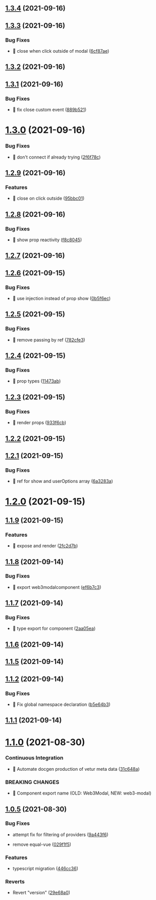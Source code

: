 ## [1.3.4](https://github.com/mfw78/web3modal-vue3/compare/v1.3.3...v1.3.4) (2021-09-16)



## [1.3.3](https://github.com/mfw78/web3modal-vue3/compare/v1.3.2...v1.3.3) (2021-09-16)


### Bug Fixes

* 🐛 close when click outside of modal ([6cf87ae](https://github.com/mfw78/web3modal-vue3/commit/6cf87ae97f776e8e8a4fd7ebb5de6f76883cea26))



## [1.3.2](https://github.com/mfw78/web3modal-vue3/compare/v1.3.1...v1.3.2) (2021-09-16)



## [1.3.1](https://github.com/mfw78/web3modal-vue3/compare/v1.3.0...v1.3.1) (2021-09-16)


### Bug Fixes

* 🐛 fix close custom event ([889b521](https://github.com/mfw78/web3modal-vue3/commit/889b5216fdfa12b9459f96ab14459e2942ee463f))



# [1.3.0](https://github.com/mfw78/web3modal-vue3/compare/v1.2.9...v1.3.0) (2021-09-16)


### Bug Fixes

* 🐛 don't connect if already trying ([2f6f78c](https://github.com/mfw78/web3modal-vue3/commit/2f6f78c83a59c6b63a4ab4596a189e45c1becd01))



## [1.2.9](https://github.com/mfw78/web3modal-vue3/compare/v1.2.8...v1.2.9) (2021-09-16)


### Features

* 🎸 close on click outside ([95bbc01](https://github.com/mfw78/web3modal-vue3/commit/95bbc014c130d1504238a55af6bc1f2ce0824644))



## [1.2.8](https://github.com/mfw78/web3modal-vue3/compare/v1.2.7...v1.2.8) (2021-09-16)


### Bug Fixes

* 🐛 show prop reactivity ([f8c8045](https://github.com/mfw78/web3modal-vue3/commit/f8c8045d481299d65583210a8ca9ce410e3ac939))



## [1.2.7](https://github.com/mfw78/web3modal-vue3/compare/v1.2.6...v1.2.7) (2021-09-16)



## [1.2.6](https://github.com/mfw78/web3modal-vue3/compare/v1.2.5...v1.2.6) (2021-09-15)


### Bug Fixes

* 🐛 use injection instead of prop show ([0b5f6ec](https://github.com/mfw78/web3modal-vue3/commit/0b5f6ec754de7fd16247af2f51502a34cc162e3e))



## [1.2.5](https://github.com/mfw78/web3modal-vue3/compare/v1.2.4...v1.2.5) (2021-09-15)


### Bug Fixes

* 🐛 remove passing by ref ([782cfe3](https://github.com/mfw78/web3modal-vue3/commit/782cfe3472d384121f2f28c0a7e9f4fc322ecb22))



## [1.2.4](https://github.com/mfw78/web3modal-vue3/compare/v1.2.3...v1.2.4) (2021-09-15)


### Bug Fixes

* 🐛 prop types ([11473ab](https://github.com/mfw78/web3modal-vue3/commit/11473ab12de376c06ebe6f29617634994e6cff62))



## [1.2.3](https://github.com/mfw78/web3modal-vue3/compare/v1.2.2...v1.2.3) (2021-09-15)


### Bug Fixes

* 🐛 render props ([933f6cb](https://github.com/mfw78/web3modal-vue3/commit/933f6cb130040f4364356faeccb7a38d2f221fc8))



## [1.2.2](https://github.com/mfw78/web3modal-vue3/compare/v1.2.1...v1.2.2) (2021-09-15)



## [1.2.1](https://github.com/mfw78/web3modal-vue3/compare/v1.2.0...v1.2.1) (2021-09-15)


### Bug Fixes

* 🐛 ref for show and userOptions array ([6a3283a](https://github.com/mfw78/web3modal-vue3/commit/6a3283aa727cb0f71eb3bef19a434a85336c274b))



# [1.2.0](https://github.com/mfw78/web3modal-vue3/compare/v1.1.9...v1.2.0) (2021-09-15)



## [1.1.9](https://github.com/mfw78/web3modal-vue3/compare/v1.1.8...v1.1.9) (2021-09-15)


### Features

* 🎸 expose and render ([2fc2d7b](https://github.com/mfw78/web3modal-vue3/commit/2fc2d7b79cb9abb20a3688ab887f8f57c7ed0925))



## [1.1.8](https://github.com/mfw78/web3modal-vue3/compare/v1.1.7...v1.1.8) (2021-09-14)


### Bug Fixes

* 🐛 export web3modalcomponent ([ef6b7c3](https://github.com/mfw78/web3modal-vue3/commit/ef6b7c3612df9fa2b72fa24bd5bd82686d24b37e))



## [1.1.7](https://github.com/mfw78/web3modal-vue3/compare/v1.1.6...v1.1.7) (2021-09-14)


### Bug Fixes

* 🐛 type export for component ([2aa05ea](https://github.com/mfw78/web3modal-vue3/commit/2aa05ea85226dff09ec06d9405ead4c84c3f61eb))



## [1.1.6](https://github.com/mfw78/web3modal-vue3/compare/v1.1.5...v1.1.6) (2021-09-14)



## [1.1.5](https://github.com/mfw78/web3modal-vue3/compare/v1.1.4...v1.1.5) (2021-09-14)



## [1.1.2](https://github.com/mfw78/web3modal-vue3/compare/v1.1.1...v1.1.2) (2021-09-14)


### Bug Fixes

* 🐛 Fix global namespace declaration ([b5e64b3](https://github.com/mfw78/web3modal-vue3/commit/b5e64b3930f9ab37c9c0bf1fe69931b547c02673))



## [1.1.1](https://github.com/mfw78/web3modal-vue3/compare/v1.1.0...v1.1.1) (2021-09-14)



# [1.1.0](https://github.com/mfw78/web3modal-vue3/compare/v1.0.5...v1.1.0) (2021-08-30)


### Continuous Integration

* 🎡 Automate docgen production of vetur meta data ([31c648a](https://github.com/mfw78/web3modal-vue3/commit/31c648a825b8b0e28821ef97837a53b4fe28f3a6))


### BREAKING CHANGES

* 🧨 Component export name (OLD: Web3Modal, NEW: web3-modal)



## [1.0.5](https://github.com/mfw78/web3modal-vue3/compare/29e68a0b2e155c21444005fd2a1d25bd440b97f7...v1.0.5) (2021-08-30)

### Bug Fixes

- attempt fix for filtering of providers
  ([9a443f6](https://github.com/mfw78/web3modal-vue3/commit/9a443f6aa55b2308a8769b60358c7928ff4125ec))

- remove equal-vue
  ([029f1f5](https://github.com/mfw78/web3modal-vue3/commit/029f1f5215532cdf7bd4417cd61e1ffdee95cb9a))

### Features

- typescript migration
  ([446cc36](https://github.com/mfw78/web3modal-vue3/commit/446cc36d18f9c2c79c107bea5d297c96fe2a349e))

### Reverts

- Revert "version"
  ([29e68a0](https://github.com/mfw78/web3modal-vue3/commit/29e68a0b2e155c21444005fd2a1d25bd440b97f7))
